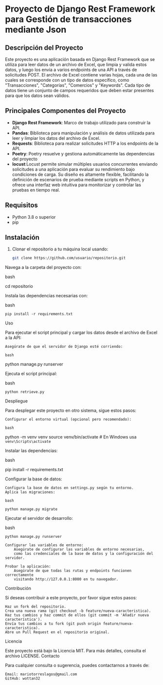 # Proyecto de Django Rest Framework para Gestión de transacciones mediante Json

## Descripción del Proyecto

Este proyecto es una aplicación basada en Django Rest Framework que se utiliza para leer datos de un archivo de Excel, que limpia y valida estos datos, 
y luego los envia a varios endpoints de una API a través de solicitudes POST. El archivo de Excel contiene varias hojas, 
cada una de las cuales se corresponde con un tipo de datos específico, como "Transacciones", "Categorías", "Comercios" y "Keywords". 
Cada tipo de datos tiene un conjunto de campos requeridos que deben estar presentes para que los datos sean válidos.

## Principales Componentes del Proyecto

- **Django Rest Framework**: Marco de trabajo utilizado para construir la API.
- **Pandas**: Biblioteca para manipulación y análisis de datos utilizada para leer y limpiar los datos del archivo de Excel.
- **Requests**: Biblioteca para realizar solicitudes HTTP a los endpoints de la API.
- **Poetry**: Poetry resuelve y gestiona automáticamente las dependencias del proyecto
- **locust**:Locust permite simular múltiples usuarios concurrentes enviando solicitudes a una aplicación para evaluar su rendimiento bajo condiciones de carga.
  Su diseño es altamente flexible, facilitando la definición de escenarios de prueba mediante scripts en Python,
  y ofrece una interfaz web intuitiva para monitorizar y controlar las pruebas en tiempo real.

## Requisitos

- Python 3.8 o superior
- pip

## Instalación

1. Clonar el repositorio a tu máquina local usando:
   ```bash
   git clone https://github.com/usuario/repositorio.git


Navega a la carpeta del proyecto con:

bash

cd repositorio

Instala las dependencias necesarias con:

bash

    pip install -r requirements.txt

Uso

Para ejecutar el script principal y cargar los datos desde el archivo de Excel a la API:

    Asegúrate de que el servidor de Django esté corriendo:

    bash

python manage.py runserver

Ejecuta el script principal:

bash

    python retrieve.py

Despliegue

Para desplegar este proyecto en otro sistema, sigue estos pasos:

    Configurar el entorno virtual (opcional pero recomendado):

    bash

python -m venv venv
source venv/bin/activate   # En Windows usa `venv\Scripts\activate`

Instalar las dependencias:

bash

pip install -r requirements.txt

Configurar la base de datos:

    Configura la base de datos en settings.py según tu entorno.
    Aplica las migraciones:

    bash

    python manage.py migrate

Ejecutar el servidor de desarrollo:

bash

    python manage.py runserver

    Configurar las variables de entorno:
        Asegúrate de configurar las variables de entorno necesarias, 
        como las credenciales de la base de datos y la configuración del servidor.

    Probar la aplicación:
        Asegúrate de que todas las rutas y endpoints funcionen correctamente 
        visitando http://127.0.0.1:8000 en tu navegador.

Contribución

Si deseas contribuir a este proyecto, por favor sigue estos pasos:

    Haz un fork del repositorio.
    Crea una nueva rama (git checkout -b feature/nueva-caracteristica).
    Haz tus cambios y haz commit de ellos (git commit -m 'Añadir nueva característica').
    Envía tus cambios a tu fork (git push origin feature/nueva-caracteristica).
    Abre un Pull Request en el repositorio original.

Licencia

Este proyecto está bajo la Licencia MIT. Para más detalles, consulta el archivo LICENSE.
Contacto

Para cualquier consulta o sugerencia, puedes contactarnos a través de:

    Email: mariotorreslagos@gmail.com
    GitHub: wottan32
